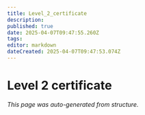 ```yaml
---
title: Level_2_certificate
description: 
published: true
date: 2025-04-07T09:47:55.260Z
tags: 
editor: markdown
dateCreated: 2025-04-07T09:47:53.074Z
---
```


# Level 2 certificate

*This page was auto-generated from structure.*